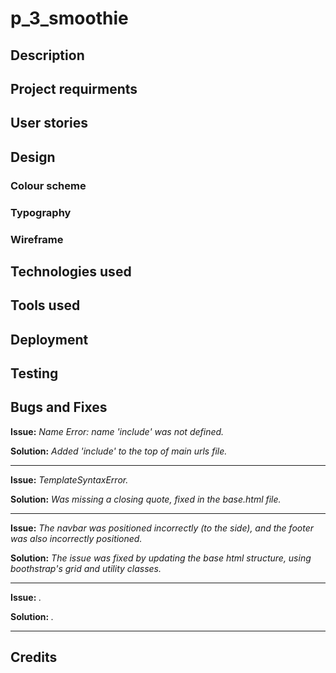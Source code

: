 # p_3_smoothie

## Description

## Project requirments

## User stories

## Design

### Colour scheme

### Typography

### Wireframe

## Technologies used

## Tools used

## Deployment

## Testing

## Bugs and Fixes

**Issue:** *Name Error: name 'include' was not defined.*

**Solution:** *Added 'include' to the top of main urls file.*

---

**Issue:** *TemplateSyntaxError.*

**Solution:** *Was missing a closing quote, fixed in the base.html file.*

---

**Issue:** *The navbar was positioned incorrectly (to the side), and the footer was also incorrectly positioned.*

**Solution:** *The issue was fixed by updating the base html structure, using boothstrap's grid and utility classes.*

---

**Issue:** *.*

**Solution:** *.*

---


## Credits
